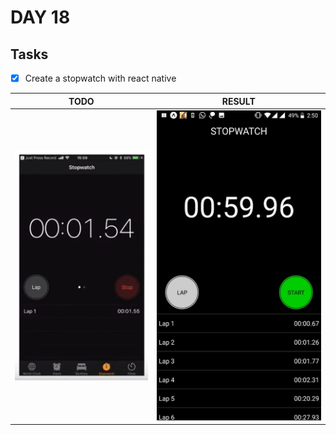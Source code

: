 # DAY 18

## Tasks

- [x] Create a stopwatch with react native

| TODO             | RESULT                                |
| ---------------- | :-----------------------------------: |
| ![](Task_18.png) | ![](Stopwatch_Screenshot_181205.jpeg) |
